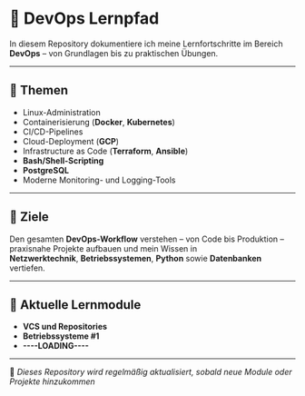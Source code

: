 # 🚀 DevOps Lernpfad

In diesem Repository dokumentiere ich meine Lernfortschritte im Bereich **DevOps** – von Grundlagen bis zu praktischen Übungen.

---

## 📘 Themen

- Linux-Administration  
- Containerisierung (**Docker**, **Kubernetes**)  
- CI/CD-Pipelines  
- Cloud-Deployment (**GCP**)  
- Infrastructure as Code (**Terraform**, **Ansible**)  
- **Bash/Shell-Scripting**  
- **PostgreSQL**  
- Moderne Monitoring- und Logging-Tools  

---

## 🎯 Ziele

Den gesamten **DevOps-Workflow** verstehen – von Code bis Produktion –  
praxisnahe Projekte aufbauen und mein Wissen in  
**Netzwerktechnik**, **Betriebssystemen**, **Python** sowie **Datenbanken** vertiefen.

---

## 🧩 Aktuelle Lernmodule

- **VCS und Repositories**  
- **Betriebssysteme #1**
- **----LOADING----**
---

📅 *Dieses Repository wird regelmäßig aktualisiert, sobald neue Module oder Projekte hinzukommen*
